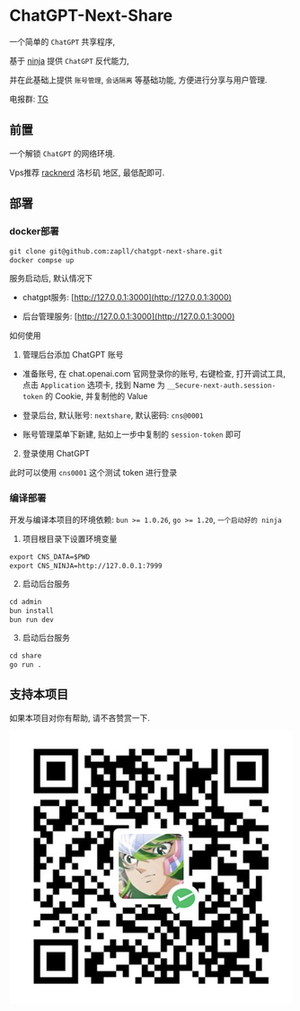 # ChatGPT-Next-Share

一个简单的 `ChatGPT` 共享程序, 

基于 [ninja](https://github.com/gngpp/ninja) 提供 `ChatGPT` 反代能力, 

并在此基础上提供 `账号管理`, `会话隔离` 等基础功能, 方便进行分享与用户管理.

电报群: [TG](https://t.me/+ZmZ49HVYwU0zYjg1)

## 前置

一个解锁 `ChatGPT` 的网络环境. 

Vps推荐 [racknerd](https://my.racknerd.com/aff.php?aff=10886) 洛杉矶 地区, 最低配即可.

## 部署

### docker部署

```shell
git clone git@github.com:zapll/chatgpt-next-share.git
docker compse up
```

服务启动后, 默认情况下 

- chatgpt服务: [http://127.0.0.1:3000](http://127.0.0.1:3000)

- 后台管理服务: [http://127.0.0.1:3000](http://127.0.0.1:3000)

如何使用

1. 管理后台添加 ChatGPT 账号

- 准备账号, 在 chat.openai.com 官网登录你的账号, 右键检查, 打开调试工具, 点击 `Application` 选项卡, 
  找到 Name 为 `__Secure-next-auth.session-token` 的 Cookie, 并复制他的 Value

- 登录后台, 默认账号: `nextshare`, 默认密码: `cns@0001`

- 账号管理菜单下新建, 贴如上一步中复制的 `session-token` 即可

2. 登录使用 ChatGPT

此时可以使用 `cns0001` 这个测试 token 进行登录

### 编译部署

开发与编译本项目的环境依赖: `bun >= 1.0.26`, `go >= 1.20`, `一个启动好的 ninja`

1.  项目根目录下设置环境变量

```shell
export CNS_DATA=$PWD
export CNS_NINJA=http://127.0.0.1:7999
```

2. 启动后台服务

```shell
cd admin
bun install
bun run dev
```

3. 启动后台服务

```shell
cd share
go run .
```

## 支持本项目

如果本项目对你有帮助, 请不吝赞赏一下.

![](./qrcode.png)